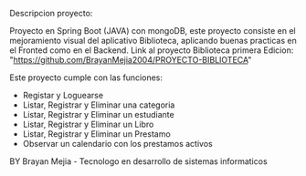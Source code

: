 Descripcion proyecto:

Proyecto en Spring Boot (JAVA) con mongoDB, este proyecto consiste en el mejoramiento visual del aplicativo Biblioteca, aplicando buenas practicas en el Fronted como en el Backend. Link al proyecto Biblioteca primera Edicion: "https://github.com/BrayanMejia2004/PROYECTO-BIBLIOTECA"

Este proyecto cumple con las funciones:

* Registar y Loguearse
* Listar, Registrar y Eliminar una categoria
* Listar, Registrar y Eliminar un estudiante
* Listar, Registrar y Eliminar un Libro
* Listar, Registrar y Eliminar un Prestamo
* Observar un calendario con los prestamos activos
  
BY Brayan Mejia - Tecnologo en desarrollo de sistemas informaticos
